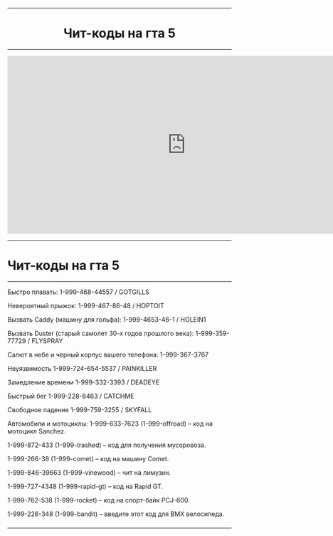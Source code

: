 <html>
<head>
<title> Чит-коды на гта 5 </title>
</head>
<body>
<hr>
<h1 align="center"> Чит-коды на гта 5 </h1>
<hr>
<iframe width="800" height="400" src="https://www.youtube.com/embed/G-7i4mpz7CQ" title="Grand Theft Auto V: Официальный трейлер" frameborder="0" allow="accelerometer; autoplay; clipboard-write; encrypted-media; gyroscope; picture-in-picture; web-share" allowfullscreen> </iframe>
</body>
<hr>
<h1> Чит-коды на гта 5 </h1>
<hr>
Быстро плавать:
1-999-468-44557 / GOTGILLS
<p>
Невероятный прыжок:
1-999-467-86-48 / HOPTOIT
<p>
Вызвать Caddy (машину для гольфа):
1-999-4653-46-1 / HOLEIN1
<p>
Вызвать Duster (старый самолет 30-х годов прошлого века):
1-999-359-77729 / FLYSPRAY
<p>
Салют в небе и черный корпус вашего телефона:
1-999-367-3767 
<p>
Неуязвимость
1-999-724-654-5537 / PAINKILLER
<p>
Замедление времени
1-999-332-3393 / DEADEYE
<p>
Быстрый бег
1-999-228-8463 / CATCHME
<p>
Свободное падение
1-999-759-3255 / SKYFALL
<p>
Автомобили и мотоциклы:
1-999-633-7623 (1-999-offroad) – код на мотоцикл Sanchez.
<p>
1-999-872-433 (1-999-trashed) – код для получения мусоровоза.
<p>
1-999-266-38 (1-999-comet) – код на машину Comet.
<p>
1-999-846-39663 (1-999-vinewood) – чит на лимузин.
<p>
1-999-727-4348 (1-999-rapid-gt) – код на Rapid GT.
<p>
1-999-762-538 (1-999-rocket) – код на спорт-байк PCJ-600.
<p>
1-999-226-348 (1-999-bandit) – введите этот код для BMX велосипеда.</h1> <h3>
<hr>
</html>
